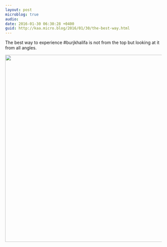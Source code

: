 ```yaml
---
layout: post
microblog: true
audio: 
date: 2016-01-30 06:30:28 +0400
guid: http://kaa.micro.blog/2016/01/30/the-best-way.html
---
```

The best way to experience #burjkhalifa is not from the top but looking at it from all angles.

<img src="http://www.kaa.bz/uploads/2018/969902dc18.jpg" width="600" height="600" />
